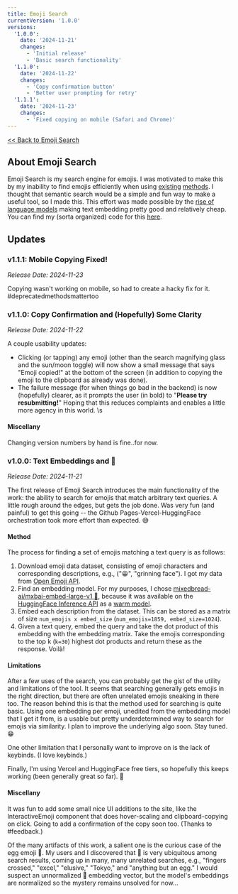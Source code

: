 ```yaml
---
title: Emoji Search
currentVersion: '1.0.0'
versions:
  '1.0.0':
    date: '2024-11-21'
    changes:
      - 'Initial release'
      - 'Basic search functionality'
  '1.1.0':
    date: '2024-11-22'
    changes:
      - 'Copy confirmation button'
      - 'Better user prompting for retry'
  '1.1.1':
    date: '2024-11-23'
    changes:
      - 'Fixed copying on mobile (Safari and Chrome)'
---
```


<!-- This link is the best that I can do simply. Not ideal, as it's not robust to changes, but I liked the idea of sticking to the Markdown vibe for the whole about page, so this is what we get. Overall: 7/10. -->
[<< Back to Emoji Search](https://tim0120.github.io/projects/emoji-search)

## About Emoji Search
Emoji Search is my search engine for emojis. I was motivated to make this by my inability to find emojis efficiently when using [existing](https://www.macrumors.com/how-to/search-for-emoji-iphone/) [methods](https://www.raycast.com/FezVrasta/emoji). I thought that semantic search would be a simple and fun way to make a useful tool, so I made this. This effort was made possible by the [rise of language models](https://ogshoggoth.com/lllll.png) making text embedding pretty good and relatively cheap. You can find my (sorta organized) code for this [here](https://github.com/tim0120/emoji-search).

## Updates
<!-- ### v2.0.0: Neural emoji search -->
<!-- ### v1.1.0: Nice things, keyboard users rejoice -->
### v1.1.1: Mobile Copying Fixed!
*Release Date: 2024-11-23*

Copying wasn't working on mobile, so had to create a hacky fix for it. #deprecatedmethodsmattertoo

### v1.1.0: Copy Confirmation and (Hopefully) Some Clarity
*Release Date: 2024-11-22*

A couple usability updates:
- Clicking (or tapping) any emoji (other than the search magnifying glass and the sun/moon toggle) will now show a small message that says "Emoji copied!" at the bottom of the screen (in addition to copying the emoji to the clipboard as already was done).
- The failure message (for when things go bad in the backend) is now (hopefully) clearer, as it prompts the user (in bold) to "**Please try resubmitting!**" Hoping that this reduces complaints and enables a little more agency in this world. \s

#### Miscellany
Changing version numbers by hand is fine..for now.

### v1.0.0: Text Embeddings and 🥚
*Release Date: 2024-11-21*

The first release of Emoji Search introduces the main functionality of the work: the ability to search for emojis that match arbitrary text queries. A little rough around the edges, but gets the job done. Was very fun (and painful) to get this going -- the Github Pages-Vercel-HuggingFace orchestration took more effort than expected. 😅

#### Method
The process for finding a set of emojis matching a text query is as follows:
1. Download emoji data dataset, consisting of emoji characters and corresponding descriptions, e.g., ("😀", "grinning face"). I got my data from [Open Emoji API](https://emoji-api.com/).
2. Find an embedding model. For my purposes, I chose [mixedbread-ai/mxbai-embed-large-v1 🍞](https://huggingface.co/mixedbread-ai/mxbai-embed-large-v1), because it was available on the [HuggingFace Inference API](https://huggingface.co/docs/api-inference/en/index) as a [warm model](https://huggingface.co/docs/api-inference/supported-models).
3. Embed each description from the dataset. This can be stored as a matrix of size `num_emojis x embed_size` (`num_emojis=1859, embed_size=1024`).
4. Given a text query, embed the query and take the dot product of this embedding with the embedding matrix. Take the emojis corresponding to the top k (`k=30`) highest dot products and return these as the response. Voilà!

#### Limitations
After a few uses of the search, you can probably get the gist of the utility and limitations of the tool. It seems that searching generally gets emojis in the right direction, but there are often unrelated emojis sneaking in there too. The reason behind this is that the method used for searching is quite basic. Using one embedding per emoji, unedited from the embedding model that I get it from, is a usable but pretty underdetermined way to search for emojis via similarity. I plan to improve the underlying algo soon. Stay tuned. 😁

One other limitation that I personally want to improve on is the lack of keybinds. (I love keybinds.)

Finally, I'm using Vercel and HuggingFace free tiers, so hopefully this keeps working (been generally great so far). 🤞

#### Miscellany
It was fun to add some small nice UI additions to the site, like the InteractiveEmoji component that does hover-scaling and clipboard-copying on click. Going to add a confirmation of the copy soon too. (Thanks to #feedback.)

Of the many artifacts of this work, a salient one is the curious case of the egg emoji 🥚. My users and I discovered that 🥚 is very ubiquitous among search results, coming up in many, many unrelated searches, e.g., "fingers crossed," "excel," "elusive," "Tokyo," and "anything but an egg." I would suspect an unnormalized 🥚 embedding vector, but the model's embeddings are normalized so the mystery remains unsolved for now...
